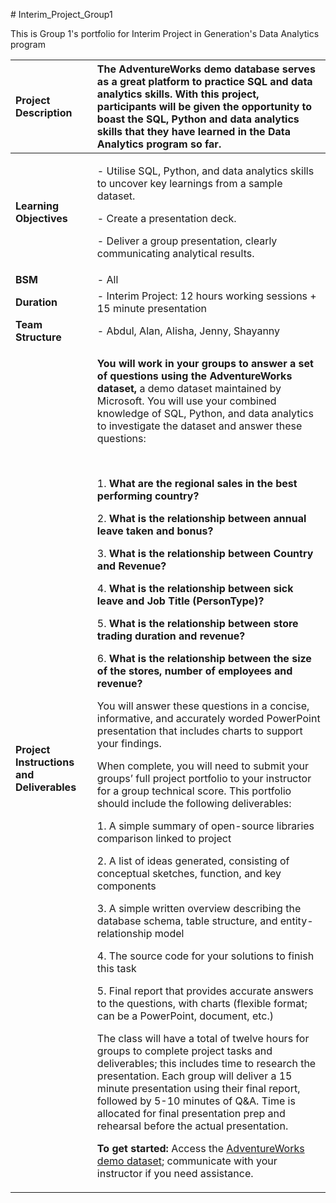 \# Interim\_Project\_Group1

This is Group 1's portfolio for Interim Project in Generation's Data Analytics program

|**Project Description**|The AdventureWorks demo database serves as a great platform to practice SQL and data analytics skills. With this project, participants will be given the opportunity to boast the SQL, Python and data analytics skills that they have learned in the Data Analytics program so far.|
| :- | :- |
|**Learning Objectives**|<p>- Utilise SQL, Python, and data analytics skills to uncover key learnings from a sample dataset.</p><p>- Create a presentation deck.</p><p>- Deliver a group presentation, clearly communicating analytical results.</p>|
|**BSM**|- All|
|**Duration** |- Interim Project: 12 hours working sessions + 15 minute presentation|
|**Team Structure**|- Abdul, Alan, Alisha, Jenny, Shayanny |
|**Project Instructions and Deliverables**|<p>**You will work in your groups to answer a set of questions using the AdventureWorks dataset,** a demo dataset maintained by Microsoft. You will use your combined knowledge of SQL, Python, and data analytics to investigate the dataset and answer these questions:</p><p> </p><p>1. **What are the regional sales in the best performing country?**</p><p>2. **What is the relationship between annual leave taken and bonus?**</p><p>3. **What is the relationship between Country and Revenue?**</p><p>4. **What is the relationship between sick leave and Job Title (PersonType)?**</p><p>5. **What is the relationship between store trading duration and revenue?**</p><p>6. **What is the relationship between the size of the stores, number of employees and revenue?**</p><p></p><p>You will answer these questions in a concise, informative, and accurately worded PowerPoint presentation that includes charts to support your findings.</p><p></p><p>When complete, you will need to submit your groups’ full project portfolio to your instructor for a group technical score. This portfolio should include the following deliverables:</p><p>1. A simple summary of open-source libraries comparison linked to project</p><p>2. A list of ideas generated, consisting of conceptual sketches, function, and key components</p><p>3. A simple written overview describing the database schema, table structure, and entity-relationship model</p><p>4. The source code for your solutions to finish this task </p><p>5. Final report that provides accurate answers to the questions, with charts (flexible format; can be a PowerPoint, document, etc.) </p><p></p><p>The class will have a total of twelve hours for groups to complete project tasks and deliverables; this includes time to research the presentation. Each group will deliver a 15 minute presentation using their final report, followed by 5-10 minutes of Q&A. Time is allocated for final presentation prep and rehearsal before the actual presentation. </p><p></p><p>**To get started:** Access the [AdventureWorks demo dataset](https://docs.microsoft.com/en-us/sql/samples/adventureworks-install-configure?view=sql-server-ver15&tabs=ssms); communicate with your instructor if you need assistance.</p>|





